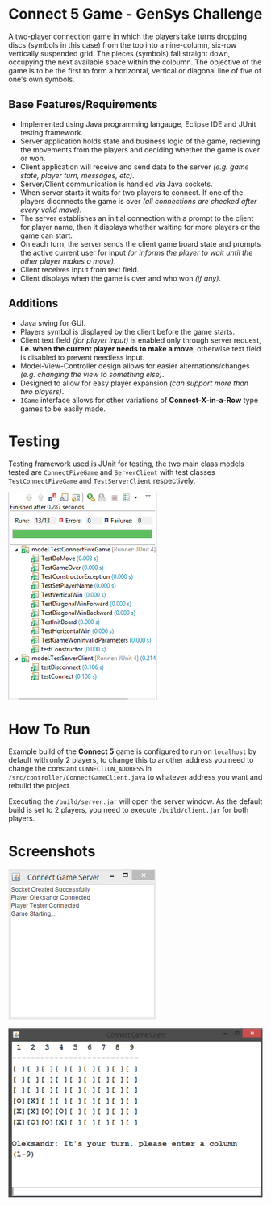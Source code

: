 # Connect 5 Game - GenSys Challenge

A two-player connection game in which the players take turns dropping discs (symbols in this case) from the top into a nine-column, six-row vertically suspended grid. The pieces (symbols) fall straight down, occupying the next available space within the coloumn. The objective of the game is to be the first to form a horizontal, vertical or diagonal line of five of one's own symbols.

## Base Features/Requirements
- Implemented using Java programming langauge, Eclipse IDE and JUnit testing framework.
- Server application holds state and business logic of the game, recieving the movements from the players and deciding whether the game is over or won.
- Client application will receive and send data to the server _(e.g. game state, player turn, messages, etc)_.
- Server/Client communication is handled via Java sockets.
- When server starts it waits for two players to connect. If one of the players diconnects the game is over _(all connections are checked after every valid move)_.
- The server establishes an initial connection with a prompt to the client for player name, then it displays whether waiting for more players or the game can start.
- On each turn, the server sends the client game board state and prompts the active current user for input _(or informs the player to wait until the other player makes a move)_.
- Client receives input from text field.
- Client displays when the game is over and who won _(if any)_.

## Additions
- Java swing for GUI.
- Players symbol is displayed by the client before the game starts.
- Client text field _(for player input)_ is enabled only through server request, **i.e. when the current player needs to make a move**, otherwise text field is disabled to prevent needless input.
- Model-View-Controller design allows for easier alternations/changes _(e.g. changing the view to something else)_.
- Designed to allow for easy player expansion _(can support more than two players)_.
- `IGame` interface allows for other variations of **Connect-X-in-a-Row** type games to be easily made.

# Testing
Testing framework used is JUnit for testing, the two main class models tested are `ConnectFiveGame` and `ServerClient` with test classes `TestConnectFiveGame` and `TestServerClient` respectively.


![13 JUnit tests pass](./images/tests.png "JUnit Tests Results")


# How To Run
Example build of the **Connect 5** game is configured to run on `localhost` by default with only 2 players, to change this to another address you need to change the constant `CONNECTION_ADDRESS` in `/src/controller/ConnectGameClient.java` to whatever address you want and rebuild the project.


Executing the `/build/server.jar` will open the server window. As the default build is set to 2 players, you need to execute `/build/client.jar` for both players.

# Screenshots

![Game Server](./images/server.png "Game Server")


![Game Client for one of the players](./images/client.png "Game Client")
